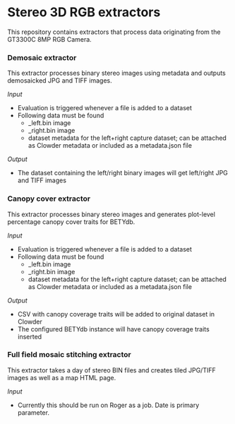 # Stereo 3D RGB extractors

This repository contains extractors that process data originating from the GT3300C 8MP RGB Camera.


### Demosaic extractor
This extractor processes binary stereo images using metadata and outputs demosaicked JPG and TIFF images.

_Input_

  - Evaluation is triggered whenever a file is added to a dataset
  - Following data must be found
    - _left.bin image
    - _right.bin image
    - dataset metadata for the left+right capture dataset; can be attached as Clowder metadata or included as a metadata.json file

_Output_

  - The dataset containing the left/right binary images will get left/right JPG and TIFF images

### Canopy cover extractor
This extractor processes binary stereo images and generates plot-level percentage canopy cover traits for BETYdb.
 
_Input_

  - Evaluation is triggered whenever a file is added to a dataset
  - Following data must be found
    - _left.bin image
    - _right.bin image
    - dataset metadata for the left+right capture dataset; can be attached as Clowder metadata or included as a metadata.json file
    
_Output_

  - CSV with canopy coverage traits will be added to original dataset in Clowder
  - The configured BETYdb instance will have canopy coverage traits inserted

### Full field mosaic stitching extractor
This extractor takes a day of stereo BIN files and creates tiled JPG/TIFF images as well as a map HTML page.

_Input_

  - Currently this should be run on Roger as a job. Date is primary parameter.
